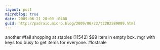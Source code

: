 ```yaml
---
layout: post
microblog: true
date: 2009-06-21 20:00 -0400
guid: http://padraic.micro.blog/2009/06/22/t2282589089.html
---
```

another #fail shopping at staples (11542) $99 item in empty box. mgr with keys too busy to get items for everyone. #lostsale
